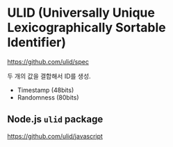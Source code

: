 # ULID (Universally Unique Lexicographically Sortable Identifier)

<https://github.com/ulid/spec>

두 개의 값을 결합해서 ID를 생성.

- Timestamp (48bits)
- Randomness (80bits)

## Node.js `ulid` package

<https://github.com/ulid/javascript>
